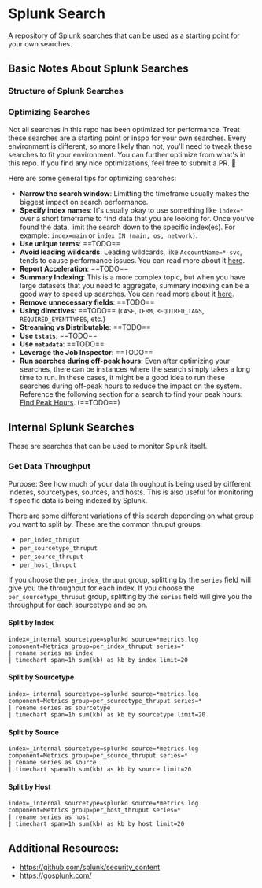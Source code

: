 # Splunk Search

A repository of Splunk searches that can be used as a starting point for your own searches.

## Basic Notes About Splunk Searches
### Structure of Splunk Searches

### Optimizing Searches

Not all searches in this repo has been optimized for performance. Treat these searches are a starting point or inspo for your own searches. Every environment is different, so more likely than not, you'll need to tweak these searches to fit your environment. You can further optimize from what's in this repo. If you find any nice optimizations, feel free to submit a PR. 🙂

Here are some general tips for optimizing searches:
- **Narrow the search window**: Limitting the timeframe usually makes the biggest impact on search performance.
- **Specify index names**: It's usually okay to use something like `index=*` over a short timeframe to find data that you are looking for. Once you've found the data, limit the search down to the specific index(es). For example: `index=main` or `index IN (main, os, network)`.
- **Use unique terms**: ==TODO==
- **Avoid leading wildcards**: Leading wildcards, like `AccountName=*-svc`, tends to cause performance issues. You can read more about it [here](https://hurricanelabs.com/splunk-tutorials/why-you-should-never-use-leading-wildcards-in-splunk-searches/).
- **Report Acceleration**: ==TODO==
- **Summary Indexing**: This is a more complex topic, but when you have large datasets that you need to aggregate, summary indexing can be a good way to speed up searches. You can read more about it [here](https://kinneygroup.com/blog/splunk-summary-indexing/).
- **Remove unnecessary fields**: ==TODO==
- **Using directives**: ==TODO== (`CASE`, `TERM`, `REQUIRED_TAGS`, `REQUIRED_EVENTTYPES`, etc.)
- **Streaming vs Distributable**: ==TODO==
- **Use `tstats`**: ==TODO==
- **Use `metadata`**: ==TODO==
- **Leverage the Job Inspector**: ==TODO==
- **Run searches during off-peak hours**: Even after optimizing your searches, there can be instances where the search simply takes a long time to run. In these cases, it might be a good idea to run these searches during off-peak hours to reduce the impact on the system. Reference the following section for a search to find your peak hours: [Find Peak Hours](#find-peak-hours). (==TODO==)

## Internal Splunk Searches

These are searches that can be used to monitor Splunk itself.

### Get Data Throughput
Purpose: See how much of your data throughput is being used by different indexes, sourcetypes, sources, and hosts. This is also useful for monitoring if specific data is being indexed by Splunk.

There are some different variations of this search depending on what group you want to split by. These are the common thruput groups:
- `per_index_thruput`
- `per_sourcetype_thruput`
- `per_source_thruput`
- `per_host_thruput`

If you choose the `per_index_thruput` group, splitting by the `series` field will give you the throughput for each index. If you choose the `per_sourcetype_thruput` group, splitting by the `series` field will give you the throughput for each sourcetype and so on.

#### Split by Index

```spl
index=_internal sourcetype=splunkd source=*metrics.log component=Metrics group=per_index_thruput series=* 
| rename series as index
| timechart span=1h sum(kb) as kb by index limit=20
```

#### Split by Sourcetype

```spl
index=_internal sourcetype=splunkd source=*metrics.log component=Metrics group=per_sourcetype_thruput series=*
| rename series as sourcetype
| timechart span=1h sum(kb) as kb by sourcetype limit=20
```

#### Split by Source

```spl
index=_internal sourcetype=splunkd source=*metrics.log component=Metrics group=per_source_thruput series=*
| rename series as source
| timechart span=1h sum(kb) as kb by source limit=20
```

#### Split by Host

```spl
index=_internal sourcetype=splunkd source=*metrics.log component=Metrics group=per_host_thruput series=*
| rename series as host
| timechart span=1h sum(kb) as kb by host limit=20
```

## Additional Resources:
- https://github.com/splunk/security_content
- https://gosplunk.com/